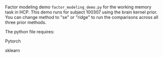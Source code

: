 Factor modeling demo ``factor_modeling_demo.py`` for the working memory task in HCP. This demo runs for subject 100307 using the brain kernel prior. You can change method to "se" or "ridge" to run the comparisons across all three prior methods.

The python file requires:

Pytorch

sklearn
